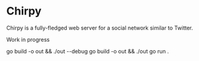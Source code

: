 # Chirpy
Chirpy is a fully-fledged web server for a social network similar to Twitter.

Work in progress

go build -o out && ./out --debug
go build -o out && ./out
go run .